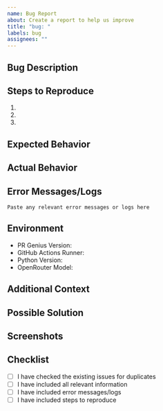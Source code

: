 ```yaml
---
name: Bug Report
about: Create a report to help us improve
title: "bug: "
labels: bug
assignees: ""
---
```


## Bug Description

<!-- A clear and concise description of what the bug is -->

## Steps to Reproduce

1.
2.
3.

## Expected Behavior

<!-- What you expected to happen -->

## Actual Behavior

<!-- What actually happened -->

## Error Messages/Logs

```
Paste any relevant error messages or logs here
```

## Environment

- PR Genius Version: <!-- e.g., v1.0.0 -->
- GitHub Actions Runner: <!-- e.g., ubuntu-latest -->
- Python Version: <!-- if running locally -->
- OpenRouter Model: <!-- e.g., anthropic/claude-3.5-sonnet -->

## Additional Context

<!-- Add any other context about the problem here -->

## Possible Solution

<!-- Optional: Suggest a fix/reason for the bug -->

## Screenshots

<!-- If applicable, add screenshots to help explain your problem -->

## Checklist

- [ ] I have checked the existing issues for duplicates
- [ ] I have included all relevant information
- [ ] I have included error messages/logs
- [ ] I have included steps to reproduce
